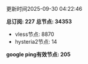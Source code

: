 更新时间2025-09-30 04:22:46

**总订阅: 227**
**总节点: 34353**
- vless节点: 8870
- hysteria2节点: 14

**google ping有效节点: 205**
